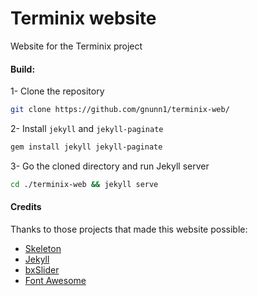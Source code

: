 # Terminix website
Website for the Terminix project

#### Build:
1- Clone the repository 
```bash
git clone https://github.com/gnunn1/terminix-web/
```
2- Install `jekyll` and `jekyll-paginate`
```bash
gem install jekyll jekyll-paginate
```
3- Go the cloned directory and run Jekyll server
```bash
cd ./terminix-web && jekyll serve
```

#### Credits
Thanks to those projects that made this website possible:
- [Skeleton](http://getskeleton.com/)
- [Jekyll](https://jekyllrb.com/)
- [bxSlider](http://bxslider.com/)
- [Font Awesome](http://fontawesome.io/)
